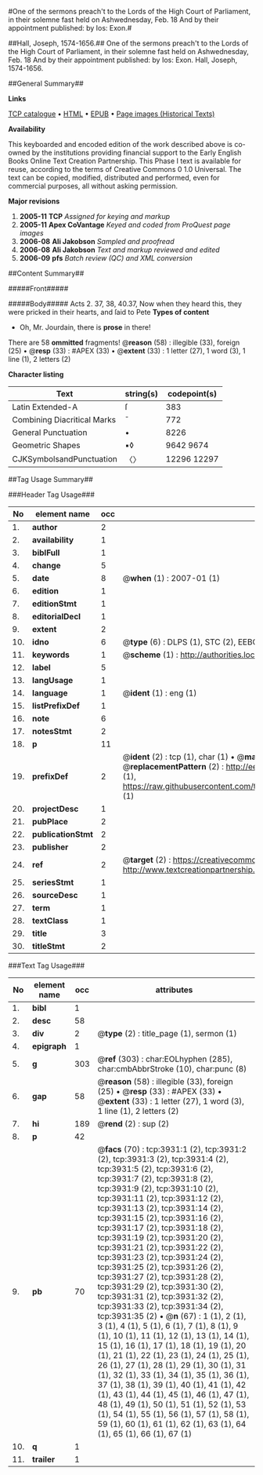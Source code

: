 #One of the sermons preach't to the Lords of the High Court of Parliament, in their solemne fast held on Ashwednesday, Feb. 18 And by their appointment published: by Ios: Exon.#

##Hall, Joseph, 1574-1656.##
One of the sermons preach't to the Lords of the High Court of Parliament, in their solemne fast held on Ashwednesday, Feb. 18 And by their appointment published: by Ios: Exon.
Hall, Joseph, 1574-1656.

##General Summary##

**Links**

[TCP catalogue](http://www.ota.ox.ac.uk/tcp/)  • 
[HTML](http://tei.it.ox.ac.uk/tcp/Texts-HTML/free/A02/A02566.html)  • 
[EPUB](http://tei.it.ox.ac.uk/tcp/Texts-EPUB/free/A02/A02566.epub) • 
[Page images (Historical Texts)](https://data.historicaltexts.jisc.ac.uk/view?pubId=eebo-99839503e&pageId=eebo-99839503e-3931-1)

**Availability**

This keyboarded and encoded edition of the
	       work described above is co-owned by the institutions
	       providing financial support to the Early English Books
	       Online Text Creation Partnership. This Phase I text is
	       available for reuse, according to the terms of Creative
	       Commons 0 1.0 Universal. The text can be copied,
	       modified, distributed and performed, even for
	       commercial purposes, all without asking permission.

**Major revisions**

1. __2005-11__ __TCP__ *Assigned for keying and markup*
1. __2005-11__ __Apex CoVantage__ *Keyed and coded from ProQuest page images*
1. __2006-08__ __Ali Jakobson__ *Sampled and proofread*
1. __2006-08__ __Ali Jakobson__ *Text and markup reviewed and edited*
1. __2006-09__ __pfs__ *Batch review (QC) and XML conversion*

##Content Summary##

#####Front#####

#####Body#####
Acts 2. 37, 38, 40.37, Now when they heard this, they were pricked in their hearts, and ſaid to Pete
**Types of content**

  * Oh, Mr. Jourdain, there is **prose** in there!

There are 58 **ommitted** fragments! 
 @__reason__ (58) : illegible (33), foreign (25)  •  @__resp__ (33) : #APEX (33)  •  @__extent__ (33) : 1 letter (27), 1 word (3), 1 line (1), 2 letters (2)

**Character listing**


|Text|string(s)|codepoint(s)|
|---|---|---|
|Latin Extended-A|ſ|383|
|Combining             Diacritical Marks|̄|772|
|General Punctuation|•|8226|
|Geometric Shapes|▪◊|9642 9674|
|CJKSymbolsandPunctuation|〈〉|12296 12297|

##Tag Usage Summary##

###Header Tag Usage###

|No|element name|occ|attributes|
|---|---|---|---|
|1.|__author__|2||
|2.|__availability__|1||
|3.|__biblFull__|1||
|4.|__change__|5||
|5.|__date__|8| @__when__ (1) : 2007-01 (1)|
|6.|__edition__|1||
|7.|__editionStmt__|1||
|8.|__editorialDecl__|1||
|9.|__extent__|2||
|10.|__idno__|6| @__type__ (6) : DLPS (1), STC (2), EEBO-CITATION (1), PROQUEST (1), VID (1)|
|11.|__keywords__|1| @__scheme__ (1) : http://authorities.loc.gov/ (1)|
|12.|__label__|5||
|13.|__langUsage__|1||
|14.|__language__|1| @__ident__ (1) : eng (1)|
|15.|__listPrefixDef__|1||
|16.|__note__|6||
|17.|__notesStmt__|2||
|18.|__p__|11||
|19.|__prefixDef__|2| @__ident__ (2) : tcp (1), char (1)  •  @__matchPattern__ (2) : ([0-9\-]+):([0-9IVX]+) (1), (.+) (1)  •  @__replacementPattern__ (2) : http://eebo.chadwyck.com/downloadtiff?vid=$1&page=$2 (1), https://raw.githubusercontent.com/textcreationpartnership/Texts/master/tcpchars.xml#$1 (1)|
|20.|__projectDesc__|1||
|21.|__pubPlace__|2||
|22.|__publicationStmt__|2||
|23.|__publisher__|2||
|24.|__ref__|2| @__target__ (2) : https://creativecommons.org/publicdomain/zero/1.0/ (1), http://www.textcreationpartnership.org/docs/. (1)|
|25.|__seriesStmt__|1||
|26.|__sourceDesc__|1||
|27.|__term__|1||
|28.|__textClass__|1||
|29.|__title__|3||
|30.|__titleStmt__|2||


###Text Tag Usage###

|No|element name|occ|attributes|
|---|---|---|---|
|1.|__bibl__|1||
|2.|__desc__|58||
|3.|__div__|2| @__type__ (2) : title_page (1), sermon (1)|
|4.|__epigraph__|1||
|5.|__g__|303| @__ref__ (303) : char:EOLhyphen (285), char:cmbAbbrStroke (10), char:punc (8)|
|6.|__gap__|58| @__reason__ (58) : illegible (33), foreign (25)  •  @__resp__ (33) : #APEX (33)  •  @__extent__ (33) : 1 letter (27), 1 word (3), 1 line (1), 2 letters (2)|
|7.|__hi__|189| @__rend__ (2) : sup (2)|
|8.|__p__|42||
|9.|__pb__|70| @__facs__ (70) : tcp:3931:1 (2), tcp:3931:2 (2), tcp:3931:3 (2), tcp:3931:4 (2), tcp:3931:5 (2), tcp:3931:6 (2), tcp:3931:7 (2), tcp:3931:8 (2), tcp:3931:9 (2), tcp:3931:10 (2), tcp:3931:11 (2), tcp:3931:12 (2), tcp:3931:13 (2), tcp:3931:14 (2), tcp:3931:15 (2), tcp:3931:16 (2), tcp:3931:17 (2), tcp:3931:18 (2), tcp:3931:19 (2), tcp:3931:20 (2), tcp:3931:21 (2), tcp:3931:22 (2), tcp:3931:23 (2), tcp:3931:24 (2), tcp:3931:25 (2), tcp:3931:26 (2), tcp:3931:27 (2), tcp:3931:28 (2), tcp:3931:29 (2), tcp:3931:30 (2), tcp:3931:31 (2), tcp:3931:32 (2), tcp:3931:33 (2), tcp:3931:34 (2), tcp:3931:35 (2)  •  @__n__ (67) : 1 (1), 2 (1), 3 (1), 4 (1), 5 (1), 6 (1), 7 (1), 8 (1), 9 (1), 10 (1), 11 (1), 12 (1), 13 (1), 14 (1), 15 (1), 16 (1), 17 (1), 18 (1), 19 (1), 20 (1), 21 (1), 22 (1), 23 (1), 24 (1), 25 (1), 26 (1), 27 (1), 28 (1), 29 (1), 30 (1), 31 (1), 32 (1), 33 (1), 34 (1), 35 (1), 36 (1), 37 (1), 38 (1), 39 (1), 40 (1), 41 (1), 42 (1), 43 (1), 44 (1), 45 (1), 46 (1), 47 (1), 48 (1), 49 (1), 50 (1), 51 (1), 52 (1), 53 (1), 54 (1), 55 (1), 56 (1), 57 (1), 58 (1), 59 (1), 60 (1), 61 (1), 62 (1), 63 (1), 64 (1), 65 (1), 66 (1), 67 (1)|
|10.|__q__|1||
|11.|__trailer__|1||
